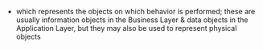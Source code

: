 - which represents the objects on which behavior is performed; these are usually information objects in the Business Layer & data objects in the Application Layer, but they may also be used to represent physical objects